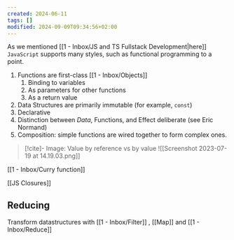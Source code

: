 ```yaml
---
created: 2024-06-11
tags: []
modified: 2024-09-09T09:34:56+02:00
---
```


As we mentioned [[1 - Inbox/JS and TS Fullstack Development|here]] `JavaScript` supports many styles, such as functional programming to a point.
 1. Functions are first-class [[1 - Inbox/Objects]]
	 1. Binding to variables
	 2. As parameters for other functions
	 3. As a return value
 2. Data Structures are primarily immutable (for example, `const`)
 3. Declarative
 4. Distinction between _Data_, Functions, and Effect deliberate (see Eric Normand)
 5. Composition: simple functions are wired together to form complex ones.

>[!cite]- Image: Value by reference vs by value
> ![[Screenshot 2023-07-19 at 14.19.03.png]]
 
[[1 - Inbox/Curry function]]

[[JS Closures]]



## Reducing

Transform datastructures with [[1 - Inbox/Filter]] , [[Map]] and [[1 - Inbox/Reduce]]
